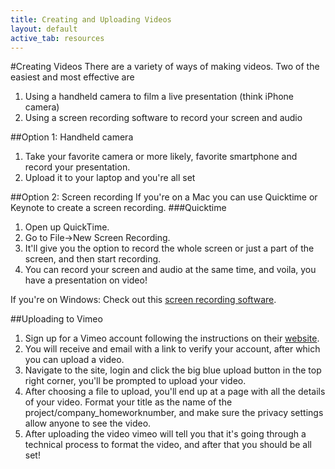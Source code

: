 ```yaml
---
title: Creating and Uploading Videos
layout: default
active_tab: resources
---
```


#Creating Videos
There are a variety of ways of making videos. Two of the easiest and most effective are 

1. Using a handheld camera to film a live presentation (think iPhone camera)
2. Using a screen recording software to record your screen and audio


##Option 1: Handheld camera
1. Take your favorite camera or more likely, favorite smartphone and record your presentation. 
2. Upload it to your laptop and you're all set


##Option 2: Screen recording
If you're on a Mac you can use Quicktime or Keynote to create a screen recording. 
###Quicktime
1. Open up QuickTime.
2. Go to File->New Screen Recording.
3. It'll give you the option to record the whole screen or just a part of the screen, and then start recording.
4. You can record your screen and audio at the same time, and voila, you have a presentation on video! 

If you're on Windows:
Check out this [screen recording software](http://icecreamapps.com/Screen-Recorder/).

##Uploading to Vimeo
1. Sign up for a Vimeo account following the instructions on their [website](https://vimeo.com/).
2. You will receive and email with a link to verify your account, after which you can upload a video.
3. Navigate to the site, login and click the big blue upload button in the top right corner, you'll be prompted to upload your video. 
4. After choosing a file to upload, you'll end up at a page with all the details of your video. Format your title as the name of the project/company_homeworknumber, and make sure the privacy settings allow anyone to see the video.
5. After uploading the video vimeo will tell you that it's going through a technical process to format the video, and after that you should be all set!
